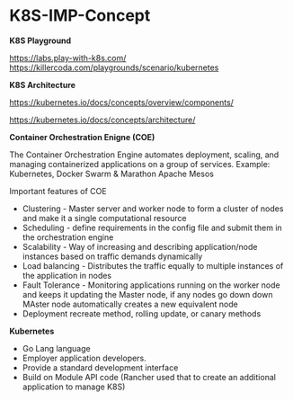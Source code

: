 # K8S-IMP-Concept
**K8S Playground**

  https://labs.play-with-k8s.com/  
  https://killercoda.com/playgrounds/scenario/kubernetes

****K8S Architecture****

  https://kubernetes.io/docs/concepts/overview/components/
  
  https://kubernetes.io/docs/concepts/architecture/

  
****Container Orchestration Enigne (COE)****

The Container Orchestration Engine automates deployment, scaling, and managing containerized applications on a group of services.
Example: Kubernetes, Docker Swarm & Marathon Apache Mesos

Important features of COE

  - Clustering - Master server and worker node to form a cluster of nodes and make it a single computational resource
  - Scheduling - define requirements in the config file and submit them in the orchestration engine  
  - Scalability - Way of increasing and describing application/node instances based on traffic demands  dynamically 
  - Load balancing - Distributes the traffic equally to multiple instances of the application in nodes
  - Fault Tolerance - Monitoring applications running on the worker node and keeps it updating  the Master node, if any nodes 
    go down
    down MAster node automatically creates a new equivalent node
  - Deployment recreate method, rolling update, or canary methods 

  ****Kubernetes****
  - Go Lang language
  - Employer application developers.
  - Provide a standard development interface
  - Build on Module API code (Rancher used that to create an additional application to manage K8S)
  
  
  

